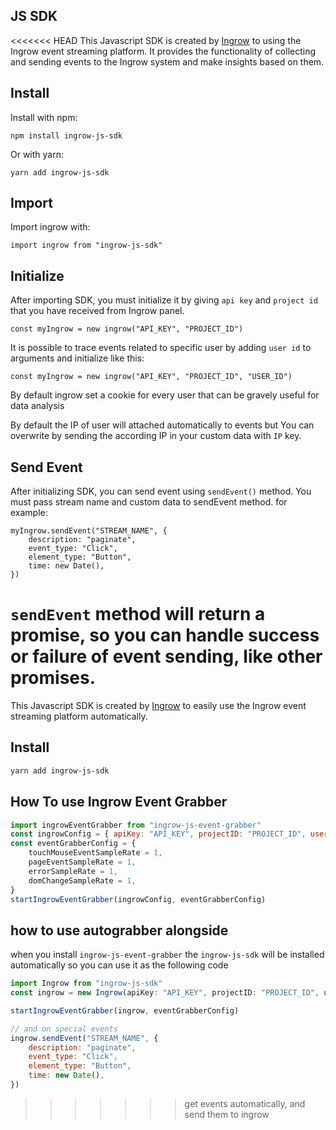 ## JS SDK

<<<<<<< HEAD
This Javascript SDK is created by [Ingrow](https://ingrow.co) to using the Ingrow event streaming platform. It provides the functionality of collecting and sending events to the Ingrow system and make insights based on them.

## Install

Install with npm:

    npm install ingrow-js-sdk

Or with yarn:

    yarn add ingrow-js-sdk

## Import

Import ingrow with:

    import ingrow from "ingrow-js-sdk"

## Initialize

After importing SDK, you must initialize it by giving `api key` and `project id` that you have received from Ingrow panel.

    const myIngrow = new ingrow("API_KEY", "PROJECT_ID")

It is possible to trace events related to specific user by adding `user id` to arguments
and initialize like this:

    const myIngrow = new ingrow("API_KEY", "PROJECT_ID", "USER_ID")

By default ingrow set a cookie for every user that can be gravely useful for data analysis

By default the IP of user will attached automatically to events but You can
overwrite by sending the according IP in your custom data with `IP` key.

## Send Event

After initializing SDK, you can send event using `sendEvent()` method. You must pass stream name and custom data to sendEvent method. for example:

    myIngrow.sendEvent("STREAM_NAME", {
        description: "paginate",
        event_type: "Click",
        element_type: "Button",
        time: new Date(),
    })
 
`sendEvent` method will return a promise, so you can handle success or failure of event sending, like other promises.
=======
This Javascript SDK is created by [Ingrow](https://ingrow.co) to easily use the Ingrow event streaming platform automatically.

## Install

```sh
yarn add ingrow-js-sdk
```

## How To use Ingrow Event Grabber
```js
import ingrowEventGrabber from "ingrow-js-event-grabber"
const ingrowConfig = { apiKey: "API_KEY", projectID: "PROJECT_ID", user: "" }
const eventGrabberConfig = {
    touchMouseEventSampleRate = 1, 
    pageEventSampleRate = 1,
    errorSampleRate = 1,
    domChangeSampleRate = 1,
}
startIngrowEventGrabber(ingrowConfig, eventGrabberConfig)
```

## how to use autograbber alongside
when you install `ingrow-js-event-grabber` the `ingrow-js-sdk` will be installed automatically so you can use it as the following code

```js
import Ingrow from "ingrow-js-sdk"
const ingrow = new Ingrow(apiKey: "API_KEY", projectID: "PROJECT_ID", user: "" )

startIngrowEventGrabber(ingrow, eventGrabberConfig)

// and on special events
ingrow.sendEvent("STREAM_NAME", {
    description: "paginate",
    event_type: "Click",
    element_type: "Button",
    time: new Date(),
})
```
>>>>>>> get events automatically, and send them to ingrow
